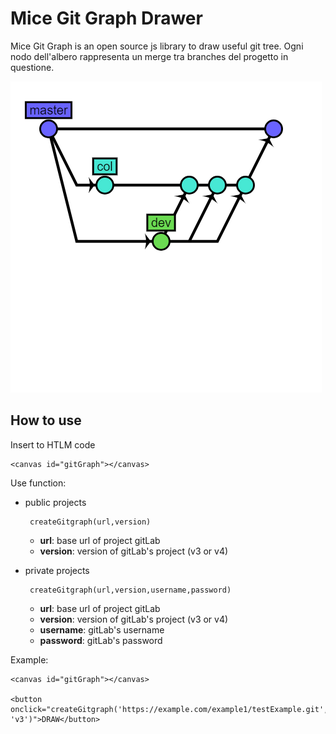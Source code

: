 # Mice Git Graph Drawer

Mice Git Graph is an open source js library to draw useful git tree.
Ogni nodo dell'albero rappresenta un merge tra branches del progetto in questione.

![alt text](example.png)

## How to use

Insert to HTLM code

```
<canvas id="gitGraph"></canvas>
```

Use function:
- public projects 
    ```
     createGitgraph(url,version)
    ```
    - **url**: base url of project gitLab
    - **version**: version of gitLab's project (v3 or v4) 

- private projects 
    ```
     createGitgraph(url,version,username,password)
    ```
    - **url**: base url of project gitLab
    - **version**: version of gitLab's project (v3 or v4) 
    - **username**: gitLab's username 
    - **password**: gitLab's password 
    
    
Example:

```
<canvas id="gitGraph"></canvas>

<button onclick="createGitgraph('https://example.com/example1/testExample.git', 'v3')">DRAW</button>

```

